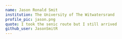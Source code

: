 ```yaml
---
name: Jason Ronald Smit
institution: The University of The Witwatersrand
profile_pic: jason.png
quote: I took the senic route but I still arrived
github_user: JasonSmitR
---
```

